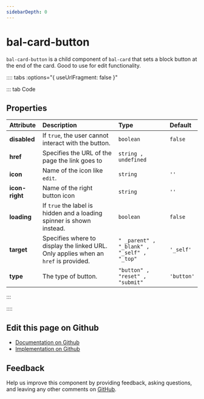 ```yaml
---
sidebarDepth: 0
---
```



# bal-card-button

`bal-card-button` is a child component of `bal-card` that sets a block button at the end of the card. Good to use for edit functionality.




:::: tabs :options="{ useUrlFragment: false }"

::: tab Code

## Properties


| Attribute      | Description                                                                         | Type                                       | Default    |
| :------------- | :---------------------------------------------------------------------------------- | :----------------------------------------- | :--------- |
| **disabled**   | If `true`, the user cannot interact with the button.                                | `boolean`                                  | `false`    |
| **href**       | Specifies the URL of the page the link goes to                                      | `string , undefined`                       |            |
| **icon**       | Name of the icon like `edit`.                                                       | `string`                                   | `''`       |
| **icon-right** | Name of the right button icon                                                       | `string`                                   | `''`       |
| **loading**    | If `true` the label is hidden and a loading spinner is shown instead.               | `boolean`                                  | `false`    |
| **target**     | Specifies where to display the linked URL. Only applies when an `href` is provided. | `" _parent" , "_blank" , "_self" , "_top"` | `'_self'`  |
| **type**       | The type of button.                                                                 | `"button" , "reset" , "submit"`            | `'button'` |


:::


::::

## Edit this page on Github

* [Documentation on Github](https://github.com/baloise/design-system/blob/master/docs/src/components/components/bal-card-button.md)
* [Implementation on Github](https://github.com/baloise/design-system/blob/master/packages/components/src/components/bal-card-button)

## Feedback

Help us improve this component by providing feedback, asking questions, and leaving any other comments on [GitHub](https://github.com/baloise/design-system/issues/new).


